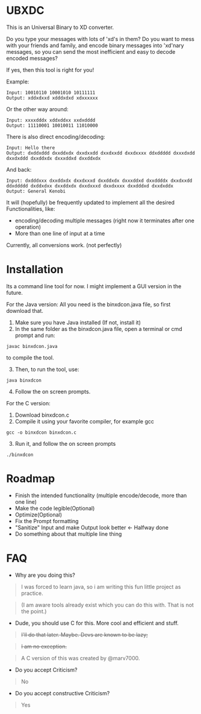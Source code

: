 # UBXDC
This is an Universal Binary to XD converter.

Do you type your messages with lots of 'xd's in them?
Do you want to mess with your friends and family, and encode binary messages into 'xd'nary messages,
so you can send the most inefficient and easy to decode encoded messages?

If yes, then this tool is right for you!

Example:
```
Input: 10010110 10001010 10111111
Output: xddxdxxd xdddxdxd xdxxxxxx
```
Or the other way around:
```
Input: xxxxdddx xddxddxx xxdxdddd
Output: 11110001 10010011 11010000
```
There is also direct encoding/decoding:
```
Input: Hello there
Output: dxddxddd dxxddxdx dxxdxxdd dxxdxxdd dxxdxxxx ddxddddd dxxxdxdd dxxdxddd dxxddxdx dxxxddxd dxxddxdx
```
And back:
```
Input: dxdddxxx dxxddxdx dxxdxxxd dxxddxdx dxxxddxd dxxddddx dxxdxxdd ddxddddd dxddxdxx dxxddxdx dxxdxxxd dxxdxxxx dxxdddxd dxxdxddx
Output: General Kenobi
```

It will (hopefully) be frequently updated to implement all the desired Functionalities, like:
- encoding/decoding multiple messages (right now it terminates after one operation)
- More than one line of input at a time

Currently, all conversions work. (not perfectly)

# Installation
Its a command line tool for now. I might implement a GUI version in the future.

For the Java version:
All you need is the binxdcon.java file, so first download that.
1. Make sure you have Java installed (If not, install it)
2. In the same folder as the binxdcon.java file, open a terminal or cmd prompt and run:
```
javac binxdcon.java
```
to compile the tool.

3. Then, to run the tool, use:
```
java binxdcon
```
4. Follow the on screen prompts.

For the C version:
1. Download binxdcon.c
2. Compile it using your favorite compiler, for example gcc
```
gcc -o binxdcon binxdcon.c
```
3. Run it, and follow the on screen prompts
```
./binxdcon
```


# Roadmap
- Finish the intended functionality (multiple encode/decode, more than one line)
- Make the code legible(Optional)
- Optimize(Optional)
- Fix the Prompt formatting
- "Sanitize" Input and make Output look better <- Halfway done
- Do something about that multiple line thing

# FAQ

- Why are you doing this?

> I was forced to learn java, so i am writing this fun little project as practice.

> (I am aware tools already exist which you can do this with. That is not the point.)

- Dude, you should use C for this. More cool and efficient and stuff.

> ~~I'll do that later. Maybe. Devs are known to be lazy;~~

> ~~I am no exception.~~

> A C version of this was created by @marv7000.

- Do you accept Criticism?

> No

- Do you accept constructive Criticism?

> Yes


